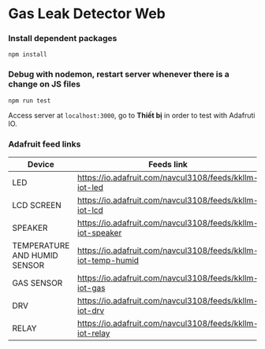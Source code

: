 # Gas Leak Detector Web

### Install dependent packages
`npm install`

### Debug with nodemon, restart server whenever there is a change on JS files
`npm run test`

Access server at `localhost:3000`, go to **Thiết bị** in order to test with Adafruti IO.

### Adafruit feed links
|Device|Feeds link|
|------|----------|
|LED|https://io.adafruit.com/navcul3108/feeds/kkllm-iot-led|
|LCD SCREEN|https://io.adafruit.com/navcul3108/feeds/kkllm-iot-lcd|
|SPEAKER|https://io.adafruit.com/navcul3108/feeds/kkllm-iot-speaker|
|TEMPERATURE AND HUMID SENSOR|https://io.adafruit.com/navcul3108/feeds/kkllm-iot-temp-humid|
|GAS SENSOR|https://io.adafruit.com/navcul3108/feeds/kkllm-iot-gas|
|DRV |https://io.adafruit.com/navcul3108/feeds/kkllm-iot-drv|
|RELAY |https://io.adafruit.com/navcul3108/feeds/kkllm-iot-relay|
